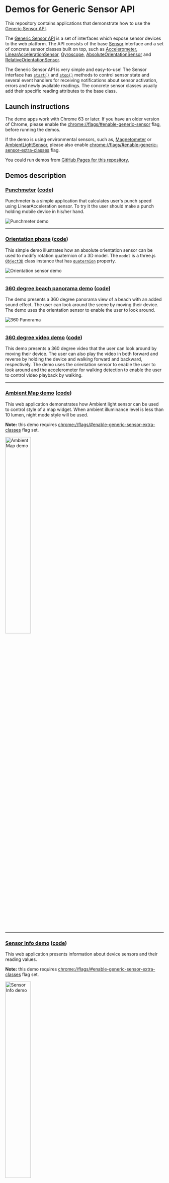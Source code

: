 # Demos for Generic Sensor API

This repository contains applications that demonstrate how to use the
[Generic Sensor API](https://www.w3.org/TR/generic-sensor/).

The [Generic Sensor API](https://www.w3.org/TR/generic-sensor/) is a set of
interfaces which expose sensor devices to the web platform. The API consists
of the base [Sensor](https://w3c.github.io/sensors/#the-sensor-interface)
interface and a set of concrete sensor classes built on top, such as
[Accelerometer](https://w3c.github.io/accelerometer/#accelerometer-interface),
[LinearAccelerationSensor](https://w3c.github.io/accelerometer/#linearaccelerationsensor-interface),
[Gyroscope](https://w3c.github.io/gyroscope/#gyroscope-interface),
[AbsoluteOrientationSensor](https://w3c.github.io/orientation-sensor/#absoluteorientationsensor-interface)
and [RelativeOrientationSensor](https://w3c.github.io/orientation-sensor/#relativeorientationsensor-interface).

The Generic Sensor API is very simple and easy-to-use! The Sensor interface has
[`start()`](https://w3c.github.io/sensors/#sensor-start) and
[`stop()`](https://w3c.github.io/sensors/#sensor-stop) methods to control sensor state
and several event handlers for receiving notifications about sensor activation, errors and newly
available readings. The concrete sensor classes usually add their specific reading attributes to
the base class.

## Launch instructions

The demo apps work with Chrome 63 or later. If you have an older version of Chrome, please enable
the [chrome://flags/#enable-generic-sensor](chrome://flags/#enable-generic-sensor) flag, before
running the demos.

If the demo is using environmental sensors, such as,
[Magnetometer](https://w3c.github.io/magnetometer/#magnetometer-interface) or
[AmbientLightSensor](https://w3c.github.io/ambient-light/#ambient-light-sensor-interface),
please also enable
[chrome://flags/#enable-generic-sensor-extra-classes](chrome://flags/#enable-generic-sensor-extra-classes)
flag.

You could run demos from [GitHub Pages for this repository.](https://intel.github.io/generic-sensor-demos/)

## Demos description

### [Punchmeter](https://intel.github.io/generic-sensor-demos/punchmeter/) ([code](https://github.com/intel/generic-sensor-demos/tree/master/punchmeter))

Punchmeter is a simple application that calculates user's punch speed using
LinearAcceleration sensor. To try it the user should make a punch holding
mobile device in his/her hand.

<img src="images/punchmeter.gif" alt="Punchmeter demo">

---

### [Orientation phone](https://amirhyoussefi.github.io/generic-sensor-demos/orientation-phone/) ([code](https://github.com/amirhyoussefi/generic-sensor-demos/tree/master/orientation-phone))

This simple demo illustrates how an absolute orientation sensor can be used to
modify rotation quaternion of a 3D model. The <code>model</code> is a three.js
[`Object3D`](https://threejs.org/docs/index.html#api/core/Object3D) class instance
that has [`quaternion`](https://threejs.org/docs/index.html#api/core/Object3D.quaternion)
property.

<img src="images/orientation-phone.png" alt="Orientation sensor demo">

---

### [360 degree beach panorama demo](https://intel.github.io/generic-sensor-demos/websensor-panorama/) ([code](https://github.com/intel/generic-sensor-demos/tree/master/websensor-panorama))

The demo presents a 360 degree panorama view of a beach with an added sound effect.
The user can look around the scene by moving their device.
The demo uses the orientation sensor to enable the user to look around.

<img src="websensor-panorama/websensor-panorama.gif?raw=true" alt="360 Panorama">

---

### [360 degree video demo](https://intel.github.io/generic-sensor-demos/websensor-video/) ([code](https://github.com/intel/generic-sensor-demos/tree/master/websensor-video))

This demo presents a 360 degree video that the user can look around by moving their device.
The user can also play the video in both forward and reverse by holding the device and walking
forward and backward, respectively.
The demo uses the orientation sensor to enable the user to look around and the accelerometer for
walking detection to enable the user to control video playback by walking.

---

### [Ambient Map demo](https://intel.github.io/generic-sensor-demos/ambient-map/build/bundled/) ([code](https://github.com/intel/generic-sensor-demos/tree/master/ambient-map/build/bundled))

This web application demonstrates how Ambient light sensor can be used to control style of a map widget.
When ambient illuminance level is less than 10 lumen, night mode style will be used.

**Note:** this demo requires
[chrome://flags/#enable-generic-sensor-extra-classes](chrome://flags/#enable-generic-sensor-extra-classes)
flag set.

<img width="40%" src="ambient-map/ambient-map.gif?raw=true" alt="Ambient Map demo">

---

### [Sensor Info demo](https://intel.github.io/generic-sensor-demos/sensor-info/build/bundled/) ([code](https://github.com/intel/generic-sensor-demos/tree/master/sensor-info/build/bundled))

This web application presents information about device sensors and their reading values.

**Note:** this demo requires
[chrome://flags/#enable-generic-sensor-extra-classes](chrome://flags/#enable-generic-sensor-extra-classes)
flag set.

<img width="40%" src="sensor-info/sensor-info.gif?raw=true" alt="Sensor Info demo">

---

### [VR Button demo](https://intel.github.io/generic-sensor-demos/vr-button/build/bundled/) ([code](https://github.com/intel/generic-sensor-demos/tree/master/vr-button/build/bundled))

This web application demonstrates how Magnetometer sensor can be used to provide user input for WebVR
content. If you have VR enclosure with magnet button, you can interact with objects in the scene by
sliding button down.

**Note:** this demo requires
[chrome://flags/#enable-generic-sensor-extra-classes](chrome://flags/#enable-generic-sensor-extra-classes)
flag set.

<img width="40%" src="vr-button/vr-button.gif?raw=true" alt="VR Button demo">

---

### [Sensor tester](https://intel.github.io/generic-sensor-demos/sensor-tester/build/bundled/) ([code](https://github.com/intel/generic-sensor-demos/tree/master/sensor-tester))

This web application allows to test functionality of the sensors, correctness of their models in correspondence with respective specification.

**Note:** this demo requires
[chrome://flags/#enable-generic-sensor-extra-classes](chrome://flags/#enable-generic-sensor-extra-classes)
flag set.

<img src="images/sensor-tester.png?raw=true" alt="Sensor tester">

## Development environment

If you would like to modify the existing code and experiment with the sensors API
your code must be hosted on a web server that supports HTTPS.
The simplest way is to fork this repository and enable
[GitHub Pages](https://help.github.com/articles/configuring-a-publishing-source-for-github-pages/)
for your fork. Alternatevely, you can serve your web application locally, for this, we recommend to use
[Web Server for Chrome](https://chrome.google.com/webstore/detail/web-server-for-chrome/ofhbbkphhbklhfoeikjpcbhemlocgigb).
If you are developing for mobile devices,set up
[port forwarding](https://developers.google.com/web/tools/chrome-devtools/remote-debugging/local-server)
for your local server, and you are good to go!

## Reporting a security issue
If you have information about a security issue or vulnerability with an Intel-maintained open source project on https://github.com/intel, please send an e-mail to secure-opensource@intel.com. Encrypt sensitive information using our PGP public key. For issues related to Intel products, please visit https://security-center.intel.com.
